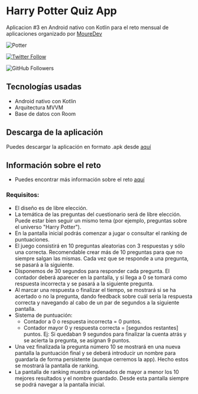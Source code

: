 # Harry Potter Quiz App
Aplicacion #3 en Android nativo con Kotlin para el reto mensual de aplicaciones organizado por [MoureDev](https://github.com/mouredev)

![Potter](https://raw.githubusercontent.com/davidthar/QuizApp/master/github_banner.png)

[![Twitter Follow](https://img.shields.io/twitter/follow/davidthar?style=social)](https://twitter.com/davidthar)

![GitHub Followers](https://img.shields.io/github/followers/davidthar?style=social)

## Tecnologías usadas
* Android nativo con Kotlin
* Arquitectura MVVM
* Base de datos con Room

## Descarga de la aplicación
Puedes descargar la aplicación en formato .apk desde [aquí](https://github.com/davidthar/QuizApp/raw/master/app/release/quizapp_davidthar.apk)

## Información sobre el reto
* Puedes encontrar más información sobre el reto [aquí](https://github.com/mouredev/Monthly-App-Challenge-2022)

### Requisitos:

* El diseño es de libre elección.
* La temática de las preguntas del cuestionario será de libre elección. Puede estar bien seguir un mismo tema (por ejemplo, preguntas sobre el universo "Harry Potter").
* En la pantalla inicial podrás comenzar a jugar o consultar el ranking de puntuaciones.
* El juego consistirá en 10 preguntas aleatorias con 3 respuestas y sólo una correcta. Recomendable crear más de 10 preguntas para que no siempre salgan las mismas. Cada vez que se responde a una pregunta, se pasará a la siguiente.
* Disponemos de 30 segundos para responder cada pregunta. El contador deberá aparecer en la pantalla, y si llega a 0 se tomará como respuesta incorrecta y se pasará a la siguiente pregunta.
* Al marcar una respuesta o finalizar el tiempo, se mostrará si se ha acertado o no la pregunta, dando feedback sobre cuál sería la respuesta correcta y navegando al cabo de un par de segundos a la siguiente pantalla.
* Sistema de puntuación:
	* Contador a 0 o respuesta incorrecta = 0 puntos.
	* Contador mayor 0 y respuesta correcta = [segundos restantes] puntos. Ej: Si quedaban 9 segundos para finalizar la cuenta atrás y se acierta la pregunta, se asignan 9 puntos.
* Una vez finalizada la pregunta número 10 se mostrará en una nueva pantalla la puntuación final y se deberá introducir un nombre para guardarla de forma persistente (aunque cerremos la app). Hecho estos se mostrará la pantalla de ranking.
* La pantalla de ranking muestra ordenados de mayor a menor los 10 mejores resultados y el nombre guardado. Desde esta pantalla siempre se podrá navegar a la pantalla inicial.
